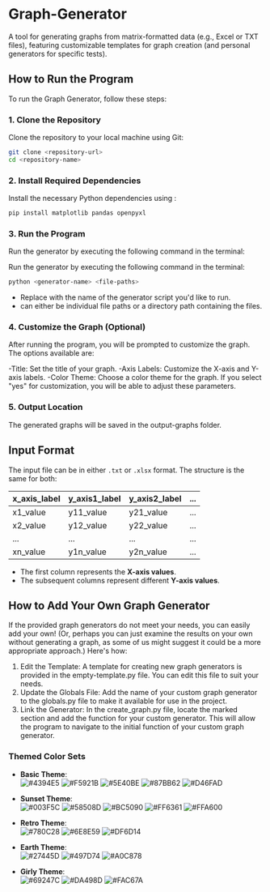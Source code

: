# Graph-Generator
A tool for generating graphs from matrix-formatted data (e.g., Excel or TXT files), featuring customizable templates for graph creation (and personal generators for specific tests).

## How to Run the Program

To run the Graph Generator, follow these steps:

### 1. Clone the Repository

Clone the repository to your local machine using Git:

```bash
git clone <repository-url>
cd <repository-name>
```

### 2. Install Required Dependencies
Install the necessary Python dependencies using <pip>:

```bash
pip install matplotlib pandas openpyxl
```

### 3. Run the Program
Run the generator by executing the following command in the terminal:

Run the generator by executing the following command in the terminal:
```bash
python <generator-name> <file-paths>
```
- Replace <generator-name> with the name of the generator script you'd like to run.
- <file-paths> can either be individual file paths or a directory path containing the files.

### 4. Customize the Graph (Optional)

After running the program, you will be prompted to customize the graph. The options available are:

-Title: Set the title of your graph.
-Axis Labels: Customize the X-axis and Y-axis labels.
-Color Theme: Choose a color theme for the graph.
If you select "yes" for customization, you will be able to adjust these parameters.

### 5.  Output Location

The generated graphs will be saved in the output-graphs folder.

## Input Format

The input file can be in either `.txt` or `.xlsx` format. The structure is the same for both:

| x_axis_label  | y_axis1_label  | y_axis2_label  | ... |
|---------------|----------------|----------------|-----|
| x1_value      | y11_value      | y21_value      | ... |
| x2_value      | y12_value      | y22_value      | ... |
| ...           | ...            | ...            | ... |
| xn_value      | y1n_value      | y2n_value      | ... |

- The first column represents the **X-axis values**.
- The subsequent columns represent different **Y-axis values**.


## How to Add Your Own Graph Generator

If the provided graph generators do not meet your needs, you can easily add your own! (Or, perhaps you can just examine the results on your own without generating a graph, as some of us might suggest it could be a more appropriate approach.) Here's how:

1. Edit the Template: A template for creating new graph generators is provided in the empty-template.py file. You can edit this file to suit your needs.
2. Update the Globals File: Add the name of your custom graph generator to the globals.py file to make it available for use in the project.
3. Link the Generator: In the create_graph.py file, locate the marked section and add the function for your custom generator. This will allow the program to navigate to the initial function of your custom graph generator.

### Themed Color Sets

- **Basic Theme**:  
  ![#4394E5](https://via.placeholder.com/20/4394E5/000000?text=+) ![#F5921B](https://via.placeholder.com/20/F5921B/000000?text=+) ![#5E40BE](https://via.placeholder.com/20/5E40BE/000000?text=+) ![#87BB62](https://via.placeholder.com/20/87BB62/000000?text=+) ![#D46FAD](https://via.placeholder.com/20/D46FAD/000000?text=+)

- **Sunset Theme**:  
  ![#003F5C](https://via.placeholder.com/20/003F5C/000000?text=+) ![#58508D](https://via.placeholder.com/20/58508D/000000?text=+) ![#BC5090](https://via.placeholder.com/20/BC5090/000000?text=+) ![#FF6361](https://via.placeholder.com/20/FF6361/000000?text=+) ![#FFA600](https://via.placeholder.com/20/FFA600/000000?text=+)

- **Retro Theme**:  
  ![#780C28](https://via.placeholder.com/20/780C28/000000?text=+) ![#6E8E59](https://via.placeholder.com/20/6E8E59/000000?text=+) ![#DF6D14](https://via.placeholder.com/20/DF6D14/000000?text=+)

- **Earth Theme**:  
  ![#27445D](https://via.placeholder.com/20/27445D/000000?text=+) ![#497D74](https://via.placeholder.com/20/497D74/000000?text=+) ![#A0C878](https://via.placeholder.com/20/A0C878/000000?text=+)

- **Girly Theme**:  
  ![#69247C](https://via.placeholder.com/20/69247C/000000?text=+) ![#DA498D](https://via.placeholder.com/20/DA498D/000000?text=+) ![#FAC67A](https://via.placeholder.com/20/FAC67A/000000?text=+)
